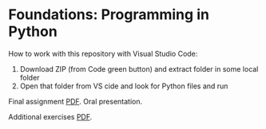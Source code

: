 # Foundations: Programming in Python

How to work with this repository with Visual Studio Code: 
1) Download ZIP (from Code green button) and extract folder in some local folder
2) Open that folder from VS cide and look for Python  files and run 


Final assignment [PDF](https://github.com/jahrWork/Informatics_Semester1/blob/master/doc/build/Trabajos_Finales.pdf). Oral presentation.  

Additional exercises [PDF](https://github.com/jahrWork/Informatics_Semester1/blob/master/doc/build/PEI12.pdf).
